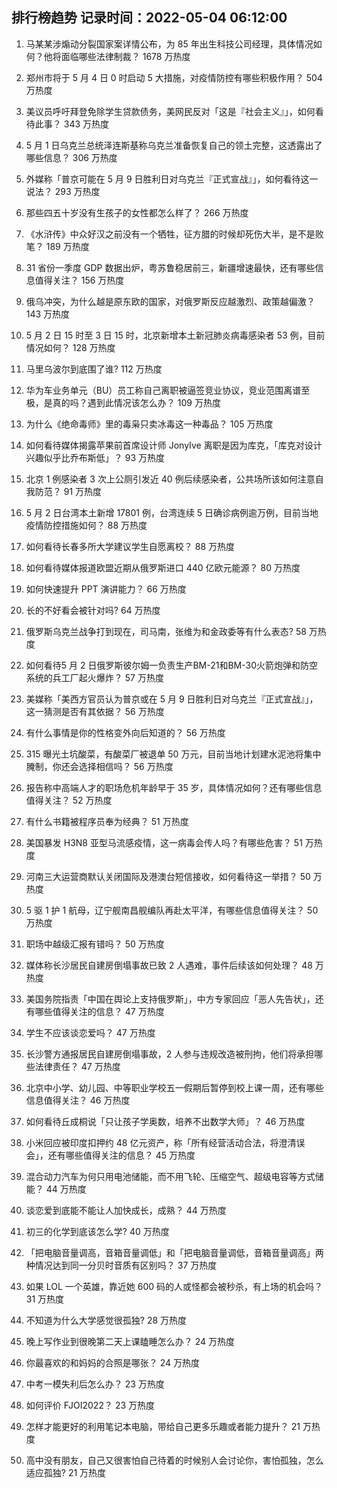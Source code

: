 
## 排行榜趋势 记录时间：2022-05-04 06:12:00
  
  1. 马某某涉煽动分裂国家案详情公布，为 85 年出生科技公司经理，具体情况如何？他将面临哪些法律制裁？ 1678 万热度
    
  2. 郑州市将于 5 月 4 日 0 时启动 5 大措施，对疫情防控有哪些积极作用？ 504 万热度
    
  3. 美议员呼吁拜登免除学生贷款债务，美网民反对「这是『社会主义』」，如何看待此事？ 343 万热度
    
  4. 5 月 1 日乌克兰总统泽连斯基称乌克兰准备恢复自己的领土完整，这透露出了哪些信息？ 306 万热度
    
  5. 外媒称「普京可能在 5 月 9 日胜利日对乌克兰『正式宣战』」，如何看待这一说法？ 293 万热度
    
  6. 那些四五十岁没有生孩子的女性都怎么样了？ 266 万热度
    
  7. 《水浒传》中众好汉之前没有一个牺牲，征方腊的时候却死伤大半，是不是败笔？ 189 万热度
    
  8. 31 省份一季度 GDP 数据出炉，粤苏鲁稳居前三，新疆增速最快，还有哪些信息值得关注？ 156 万热度
    
  9. 俄乌冲突，为什么越是原东欧的国家，对俄罗斯反应越激烈、政策越偏激？ 143 万热度
    
  10. 5 月 2 日 15 时至 3 日 15 时，北京新增本土新冠肺炎病毒感染者 53 例，目前情况如何？ 128 万热度
    
  11. 马里乌波尔到底围了谁? 112 万热度
    
  12. 华为车业务单元（BU）员工称自己离职被逼签竞业协议，竞业范围离谱至极，是真的吗？遇到此情况该怎么办？ 109 万热度
    
  13. 为什么《绝命毒师》里的毒枭只卖冰毒这一种毒品？ 105 万热度
    
  14. 如何看待媒体揭露苹果前首席设计师 JonyIve 离职是因为库克，「库克对设计兴趣似乎比乔布斯低」？ 93 万热度
    
  15. 北京 1 例感染者 3 次上公厕引发近 40 例后续感染者，公共场所该如何注意自我防范？ 91 万热度
    
  16. 5 月 2 日台湾本土新增 17801 例，台湾连续 5 日确诊病例逾万例，目前当地疫情防控措施如何？ 88 万热度
    
  17. 如何看待长春多所大学建议学生自愿离校？ 88 万热度
    
  18. 如何看待媒体报道欧盟近期从俄罗斯进口 440 亿欧元能源？ 80 万热度
    
  19. 如何快速提升 PPT 演讲能力？ 66 万热度
    
  20. 长的不好看会被针对吗? 64 万热度
    
  21. 俄罗斯乌克兰战争打到现在，司马南，张维为和金政委等有什么表态? 58 万热度
    
  22. 如何看待5 月 2 日俄罗斯彼尔姆一负责生产BM-21和BM-30火箭炮弹和防空系统的兵工厂起火爆炸？ 57 万热度
    
  23. 美媒称「美西方官员认为普京或在 5 月 9 日胜利日对乌克兰『正式宣战』」，这一猜测是否有其依据？ 56 万热度
    
  24. 有什么事情是你的性格变外向后知道的？ 56 万热度
    
  25. 315 曝光土坑酸菜，有酸菜厂被退单 50 万元，目前当地计划建水泥池将集中腌制，你还会选择相信吗？ 56 万热度
    
  26. 报告称中高端人才的职场危机年龄早于 35 岁，具体情况如何？还有哪些信息值得关注？ 52 万热度
    
  27. 有什么书籍被程序员奉为经典？ 51 万热度
    
  28. 美国暴发 H3N8 亚型马流感疫情，这一病毒会传人吗？有哪些危害？ 51 万热度
    
  29. 河南三大运营商默认关闭国际及港澳台短信接收，如何看待这一举措？ 50 万热度
    
  30. 5 驱 1 护 1 航母，辽宁舰南昌舰编队再赴太平洋，有哪些信息值得关注？ 50 万热度
    
  31. 职场中越级汇报有错吗？ 50 万热度
    
  32. 媒体称长沙居民自建房倒塌事故已致 2 人遇难，事件后续该如何处理？ 48 万热度
    
  33. 美国务院指责「中国在舆论上支持俄罗斯」，中方专家回应「恶人先告状」，还有哪些值得关注的信息？ 47 万热度
    
  34. 学生不应该谈恋爱吗？ 47 万热度
    
  35. 长沙警方通报居民自建房倒塌事故，2 人参与违规改造被刑拘，他们将承担哪些法律责任？ 47 万热度
    
  36. 北京中小学、幼儿园、中等职业学校五一假期后暂停到校上课一周，还有哪些信息值得关注？ 46 万热度
    
  37. 如何看待丘成桐说「只让孩子学奥数，培养不出数学大师」？ 46 万热度
    
  38. 小米回应被印度扣押约 48 亿元资产，称「所有经营活动合法，将澄清误会」，还有哪些值得关注的信息？ 45 万热度
    
  39. 混合动力汽车为何只用电池储能，而不用飞轮、压缩空气、超级电容等方式储能？ 44 万热度
    
  40. 谈恋爱到底能不能让人加快成长，成熟？ 44 万热度
    
  41. 初三的化学到底该怎么学? 40 万热度
    
  42. 「把电脑音量调高，音箱音量调低」和「把电脑音量调低，音箱音量调高」两种情况达到同一分贝时音质有区别吗？ 37 万热度
    
  43. 如果 LOL 一个英雄，靠近她 600 码的人或怪都会被秒杀，有上场的机会吗？ 31 万热度
    
  44. 不知道为什么大学感觉很孤独? 28 万热度
    
  45. 晚上写作业到很晚第二天上课瞌睡怎么办？ 24 万热度
    
  46. 你最喜欢的和妈妈的合照是哪张？ 24 万热度
    
  47. 中考一模失利后怎么办？ 23 万热度
    
  48. 如何评价 FJOI2022？ 23 万热度
    
  49. 怎样才能更好的利用笔记本电脑，带给自己更多乐趣或者能力提升？ 21 万热度
    
  50. 高中没有朋友，自己又很害怕自己待着的时候别人会讨论你，害怕孤独，怎么适应孤独? 21 万热度
    